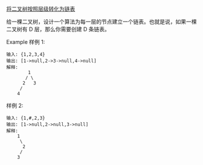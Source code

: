 
[将二叉树按照层级转化为链表](https://www.lintcode.com/problem/convert-binary-tree-to-linked-lists-by-depth/description)

给一棵二叉树，设计一个算法为每一层的节点建立一个链表。也就是说，如果一棵二叉树有 D 层，那么你需要创建 D 条链表。

Example
样例 1:
```
输入: {1,2,3,4}
输出: [1->null,2->3->null,4->null]
解释: 
        1
       / \
      2   3
     /
    4
```
样例 2:

```
输入: {1,#,2,3}
输出: [1->null,2->null,3->null]
解释: 
    1
     \
      2
     /
    3
```
